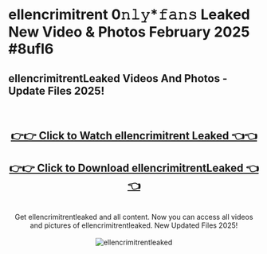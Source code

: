 # ellencrimitrent 0𝚗𝚕𝚢*𝚏𝚊𝚗𝚜 Leaked New Video & Photos February 2025 #8ufl6

<h2>ellencrimitrentLeaked Videos And Photos - Update Files 2025!</h2>
<br>
<div align="center">
<h2><a href="https://mediaupload.pro?title=ellencrimitrent&ref=11F" rel="nofollow">👉👉 Click to Watch ellencrimitrent Leaked 👈👈</a></h2>
<h2><a href="https://mediaupload.pro?title=ellencrimitrent&ref=11F" rel="nofollow">👉👉 Click to Download ellencrimitrentLeaked 👈👈</a></h2>
<br>
Get ellencrimitrentleaked and all content. Now you can access all videos and pictures of ellencrimitrentleaked. New Updated Files 2025!
<br>
<br>
<a href="https://mediaupload.pro?title=ellencrimitrent&ref=11F" rel="nofollow" data-target="animated-image.originalLink"><img src="https://i.ibb.co/Gkj2r4b/banner.png" alt="ellencrimitrentleaked" style="max-width: 100%; display: inline-block;" data-target="animated-image.originalImage"></a>
</div>
<br>

